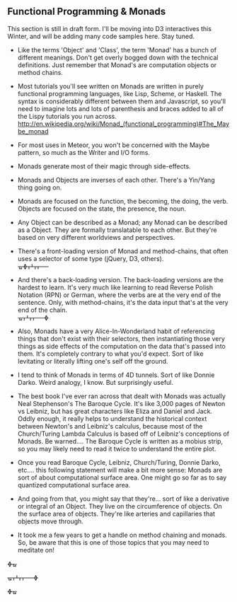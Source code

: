 ## Functional Programming & Monads
This section is still in draft form.  I'll be moving into D3 interactives this Winter, and will be adding many code samples here.  Stay tuned.

- Like the terms 'Object' and 'Class', the term 'Monad' has a bunch of different meanings.  Don't get overly bogged down with the technical definitions.  Just remember that Monad's are computation objects or method chains.  

- Most tutorials you'll see written on Monads are written in purely functional programming languages, like Lisp, Scheme, or Haskell.  The syntax is considerably different between them and Javascript, so you'll need to imagine lots and lots of parenthesis and braces added to all of the Lispy tutorials you run across.  
http://en.wikipedia.org/wiki/Monad_(functional_programming)#The_Maybe_monad  


- For most uses in Meteor, you won't be concerned with the Maybe pattern, so much as the Writer and I/O forms.  

- Monads generate most of their magic through side-effects.  

- Monads and Objects are inverses of each other.  There's a Yin/Yang thing going on.

- Monads are focused on the function, the becoming, the doing, the verb.  Objects are focused on the state, the presence, the noun.

- Any Object can be described as a Monad; any Monad can be described as a Object.  They are formally translatable to each other.  But they're based on very different worldviews and perspectives.  

- There's a front-loading version of Monad and method-chains, that often uses a selector of some type (jQuery, D3, others).  
&#5783;&#5782;&#5761;&#5766;&#5761;&#5761;&#5760;&#5760;&#5760; 

- And there's a back-loading version.  The back-loading versions are the hardest to learn.  It's very much like learning to read Reverse Polish Notation (RPN) or German, where the verbs are at the very end of the sentence.  Only, with method-chains, it's the data input that's at the very end of the chain.  
&#5783;&#5761;&#5766;&#5761;&#5761;&#5760;&#5760;&#5760;&#5782;


- Also, Monads have a very Alice-In-Wonderland habit of referencing things that don't exist with their selectors, then instantiating those very things as side effects of the computation on the data that's passed into them.  It's completely contrary to what you'd expect.  Sort of like levitating or literally lifting one's self off the ground.   

- I tend to think of Monads in terms of 4D tunnels.  Sort of like Donnie Darko.  Weird analogy, I know.  But surprisingly useful.

- The best book I've ever ran across that dealt with Monads was actually Neal Stephenson's The Baroque Cycle.  It's like 3,000 pages of Newton vs Leibniz, but has great characters like Eliza and Daniel and Jack.  Oddly enough, it really helps to understand the historical context between Newton's and Leibniz's calculus, because most of the Church/Turing Lambda Calculus is based off of Leibniz's conceptions of Monads.  Be warned....  The Baroque Cycle is written as a mobius strip, so you may likely need to read it twice to understand the entire plot.  

- Once you read Baroque Cycle, Leibniz, Church/Turing, Donnie Darko, etc....  this following statement will make a bit more sense:  Monads are sort of about computational surface area.  One might go so far as to say quantized computational surface area.  

- And going from that, you might say that they're... sort of like a derivative or integral of an Object.  They live on the circumference of objects.  On the surface area of objects.  They're like arteries and capillaries that objects move through.  

- It took me a few years to get a handle on method chaining and monads.  So, be aware that this is one of those topics that you may need to meditate on!


&#5782;&#5783;


&#5783;&#5761;&#5766;&#5761;&#5761;&#5760;&#5760;&#5760;&#5782;

&#5782;&#5783;
